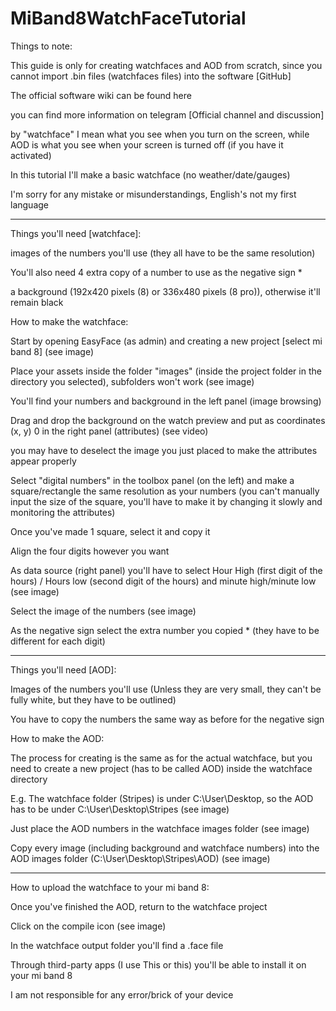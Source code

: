 # MiBand8WatchFaceTutorial

Things to note:

This guide is only for creating watchfaces and AOD from scratch, since you cannot import .bin files (watchfaces files) into the software [GitHub]

The official software wiki can be found here

you can find more information on telegram [Official channel and discussion]

by "watchface" I mean what you see when you turn on the screen, while AOD is what you see when your screen is turned off (if you have it activated)

In this tutorial I'll make a basic watchface (no weather/date/gauges)

I'm sorry for any mistake or misunderstandings, English's not my first language

----------------------------------------------------------------------------------------------------------------------------

Things you'll need [watchface]:

images of the numbers you'll use (they all have to be the same resolution)

You'll also need 4 extra copy of a number to use as the negative sign *

a background (192x420 pixels (8) or 336x480 pixels (8 pro)), otherwise it'll remain black

How to make the watchface:

Start by opening EasyFace (as admin) and creating a new project [select mi band 8] (see image)

Place your assets inside the folder "images" (inside the project folder in the directory you selected), subfolders won't work (see image)

You'll find your numbers and background in the left panel (image browsing)

Drag and drop the background on the watch preview and put as coordinates (x, y) 0 in the right panel (attributes) (see video)

you may have to deselect the image you just placed to make the attributes appear properly

Select "digital numbers" in the toolbox panel (on the left) and make a square/rectangle the same resolution as your numbers (you can't manually input the size of the square, you'll have to make it by changing it slowly and monitoring the attributes)

Once you've made 1 square, select it and copy it

Align the four digits however you want

As data source (right panel) you'll have to select Hour High (first digit of the hours) / Hours low (second digit of the hours) and minute high/minute low (see image)

Select the image of the numbers (see image)

As the negative sign select the extra number you copied * (they have to be different for each digit)

----------------------------------------------------------------------------------------------------------------------------

Things you'll need [AOD]:

Images of the numbers you'll use (Unless they are very small, they can't be fully white, but they have to be outlined)

You have to copy the numbers the same way as before for the negative sign

How to make the AOD:

The process for creating is the same as for the actual watchface, but you need to create a new project (has to be called AOD) inside the watchface directory

E.g. The watchface folder (Stripes) is under C:\User\Desktop, so the AOD has to be under C:\User\Desktop\Stripes (see image)

Just place the AOD numbers in the watchface images folder (see image)

Copy every image (including background and watchface numbers) into the AOD images folder (C:\User\Desktop\Stripes\AOD) (see image)

-------------------------------------------------------------------------------------------------------------------------------

How to upload the watchface to your mi band 8:

Once you've finished the AOD, return to the watchface project

Click on the compile icon (see image)

In the watchface output folder you'll find a .face file

Through third-party apps (I use This or this) you'll be able to install it on your mi band 8

I am not responsible for any error/brick of your device
